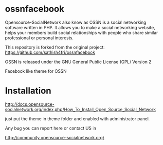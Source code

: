 ossnfacebook
============
Opensource-SocialNetwork also know as OSSN is a social networking software written in PHP. It allows you to make a social networking website, helps your members build social relationships with people who share similar professional or personal interests.

This repository is forked from the original project: https://github.com/sathish4fri/ossnfacebook

OSSN is released under the GNU General Public License (GPL) Version 2

Facebook like theme  for OSSN 


Installation
============

http://docs.opensource-socialnetwork.org/index.php/How_To_Install_Open_Source_Social_Network

just put the theme in theme folder and enabled with administrator panel.

Any bug you can report here or contact US in 

http://community.opensource-socialnetwork.org/
